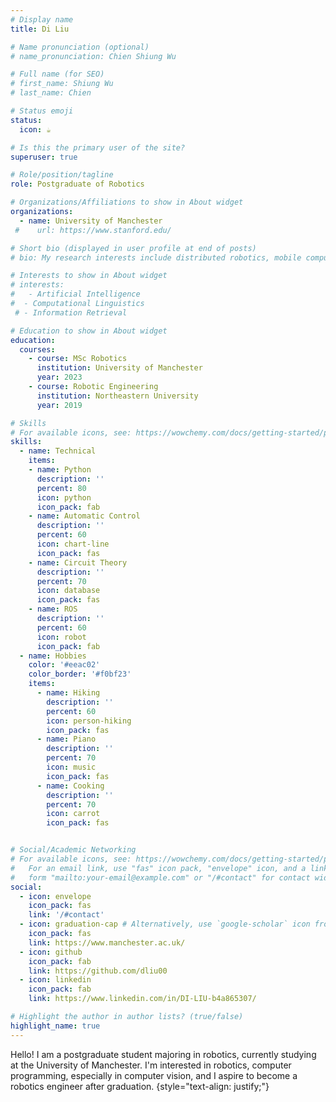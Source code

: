 ```yaml
---
# Display name
title: Di Liu

# Name pronunciation (optional)
# name_pronunciation: Chien Shiung Wu

# Full name (for SEO)
# first_name: Shiung Wu
# last_name: Chien

# Status emoji
status:
  icon: ☕️

# Is this the primary user of the site?
superuser: true

# Role/position/tagline
role: Postgraduate of Robotics

# Organizations/Affiliations to show in About widget
organizations:
  - name: University of Manchester
 #    url: https://www.stanford.edu/

# Short bio (displayed in user profile at end of posts)
# bio: My research interests include distributed robotics, mobile computing and programmable matter.

# Interests to show in About widget
# interests:
#   - Artificial Intelligence
#  - Computational Linguistics
 # - Information Retrieval

# Education to show in About widget
education:
  courses:
    - course: MSc Robotics
      institution: University of Manchester
      year: 2023
    - course: Robotic Engineering
      institution: Northeastern University
      year: 2019

# Skills
# For available icons, see: https://wowchemy.com/docs/getting-started/page-builder/#icons
skills:
  - name: Technical
    items:
    - name: Python
      description: ''
      percent: 80
      icon: python
      icon_pack: fab
    - name: Automatic Control
      description: ''
      percent: 60
      icon: chart-line
      icon_pack: fas
    - name: Circuit Theory
      description: ''
      percent: 70
      icon: database
      icon_pack: fas
    - name: ROS
      description: ''
      percent: 60
      icon: robot
      icon_pack: fab
  - name: Hobbies
    color: '#eeac02'
    color_border: '#f0bf23'
    items:
      - name: Hiking
        description: ''
        percent: 60
        icon: person-hiking
        icon_pack: fas
      - name: Piano
        description: ''
        percent: 70
        icon: music
        icon_pack: fas
      - name: Cooking
        description: ''
        percent: 70
        icon: carrot
        icon_pack: fas


# Social/Academic Networking
# For available icons, see: https://wowchemy.com/docs/getting-started/page-builder/#icons
#   For an email link, use "fas" icon pack, "envelope" icon, and a link in the
#   form "mailto:your-email@example.com" or "/#contact" for contact widget.
social:
  - icon: envelope
    icon_pack: fas
    link: '/#contact'
  - icon: graduation-cap # Alternatively, use `google-scholar` icon from `ai` icon pack
    icon_pack: fas
    link: https://www.manchester.ac.uk/
  - icon: github
    icon_pack: fab
    link: https://github.com/dliu00
  - icon: linkedin
    icon_pack: fab
    link: https://www.linkedin.com/in/DI-LIU-b4a865307/

# Highlight the author in author lists? (true/false)
highlight_name: true
---
```


Hello! I am a postgraduate student majoring in robotics, currently studying at the University of Manchester. I'm interested in robotics, computer programming, especially in computer vision, and I aspire to become a robotics engineer after graduation.
{style="text-align: justify;"}

